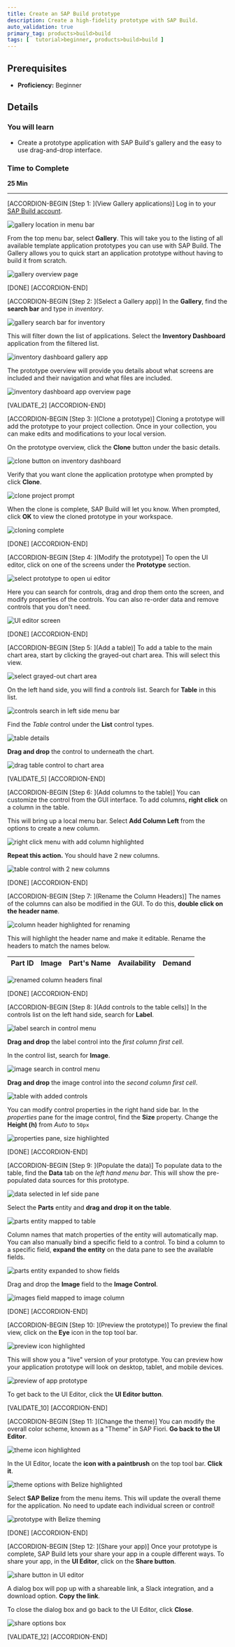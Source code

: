 ```yaml
---
title: Create an SAP Build prototype
description: Create a high-fidelity prototype with SAP Build.
auto_validation: true
primary_tag: products>build>build
tags: [  tutorial>beginner, products>build>build ]
---
```


## Prerequisites  
 - **Proficiency:** Beginner


## Details
### You will learn  
  - Create a prototype application with SAP Build's gallery and the easy to use drag-and-drop interface.


### Time to Complete
**25 Min**

---

[ACCORDION-BEGIN [Step 1: ](View Gallery applications)]
Log in to your [SAP Build account](https://www.build.me/splashapp/).

![gallery location in menu bar](1.png)

From the top menu bar, select **Gallery**. This will take you to the listing of all available template application prototypes you can use with SAP Build. The Gallery allows you to quick start an application prototype without having to build it from scratch.

![gallery overview page](2.png)

[DONE]
[ACCORDION-END]

[ACCORDION-BEGIN [Step 2: ](Select a Gallery app)]
In the **Gallery**, find the **search bar** and type in _inventory_.

![gallery search bar for inventory](3.png)

This will filter down the list of applications. Select the **Inventory Dashboard** application from the filtered list.

![inventory dashboard gallery app](4.png)

The prototype overview will provide you details about what screens are included and their navigation and what files are included.

![inventory dashboard app overview page](5.png)

[VALIDATE_2]
[ACCORDION-END]


[ACCORDION-BEGIN [Step 3: ](Clone a prototype)]
Cloning a prototype will add the prototype to your project collection. Once in your collection, you can make edits and modifications to your local version.

On the prototype overview, click the **Clone** button under the basic details.

![clone button on inventory dashboard](6.png)

Verify that you want clone the application prototype when prompted by click **Clone**.

![clone project prompt](7.png)

When the clone is complete, SAP Build will let you know. When prompted, click **OK** to view the cloned prototype in your workspace.

![cloning complete](8.png)

[DONE]
[ACCORDION-END]

[ACCORDION-BEGIN [Step 4: ](Modify the prototype)]
To open the UI editor, click on one of the screens under the **Prototype** section.

![select prototype to open ui editor](9.png)

Here you can search for controls, drag and drop them onto the screen, and modify properties of the controls. You can also re-order data and remove controls that you don't need.

![UI editor screen](10.png)

[DONE]
[ACCORDION-END]

[ACCORDION-BEGIN [Step 5: ](Add a table)]
To add a table to the main chart area, start by clicking the grayed-out chart area. This will select this view.

![select grayed-out chart area](11.png)

On the left hand side, you will find a _controls_ list. Search for **Table** in this list.

![controls search in left side menu bar](12.png)

Find the *Table* control under the **List** control types.

![table details](13.png)

**Drag and drop** the control to underneath the chart.

![drag table control to chart area](14.png)


[VALIDATE_5]
[ACCORDION-END]

[ACCORDION-BEGIN [Step 6: ](Add columns to the table)]
You can customize the control from the GUI interface. To add columns, **right click** on a column in the table.

This will bring up a local menu bar. Select **Add Column Left** from the options to create a new column.

![right click menu with add column highlighted](15.png)

**Repeat this action.** You should have 2 new columns.

![table control with 2 new columns](16.png)


[DONE]
[ACCORDION-END]

[ACCORDION-BEGIN [Step 7: ](Rename the Column Headers)]
The names of the columns can also be modified in the GUI. To do this, **double click on the header name**.

![column header highlighted for renaming](17.png)

This will highlight the header name and make it editable. Rename the headers to match the names below.

**Part ID** | **Image** | **Part's Name** | **Availability** | **Demand**
--- | --- | --- | --- | ---

![renamed column headers final](18.png)

[DONE]
[ACCORDION-END]

[ACCORDION-BEGIN [Step 8: ](Add controls to the table cells)]
In the controls list on the left hand side, search for **Label**.

![label search in control menu](19.png)

**Drag and drop** the label control into the _first column first cell_.

In the control list, search for **Image**.

![image search in control menu](20.png)

**Drag and drop** the image control into the _second column first cell_.

![table with added controls](21.png)

You can modify control properties in the right hand side bar. In the _properties_ pane for the image control, find the **Size** property. Change the **Height (h)** from _Auto_ to `50px`

![properties pane, size highlighted](22.png)

[DONE]
[ACCORDION-END]

[ACCORDION-BEGIN [Step 9: ](Populate the data)]
To populate data to the table, find the **Data** tab on the _left hand menu bar_. This will show the pre-populated data sources for this prototype.

![data selected in lef side pane](23.png)

Select the **Parts** entity and **drag and drop it on the table**.

![parts entity mapped to table](24.png)

Column names that match properties of the entity will automatically map. You can also manually bind a specific field to a control. To bind a column to a specific field, **expand the entity** on the data pane to see the available fields.

![parts entity expanded to show fields](24a.png)

Drag and drop the **Image** field to the **Image Control**.

![images field mapped to image column](24b.png)

[DONE]
[ACCORDION-END]

[ACCORDION-BEGIN [Step 10: ](Preview the prototype)]
To preview the final view, click on the **Eye** icon in the top tool bar.

![preview icon highlighted](25.png)

This will show you a "live" version of your prototype. You can preview how your application prototype will look on desktop, tablet, and mobile devices.

![preview of app prototype](26.png)

To get back to the UI Editor, click the **UI Editor button**.

[VALIDATE_10]
[ACCORDION-END]

[ACCORDION-BEGIN [Step 11: ](Change the theme)]
You can modify the overall color scheme, known as a "Theme" in SAP Fiori. **Go back to the UI Editor**.

![theme icon highlighted](27.png)

In the UI Editor, locate the **icon with a paintbrush** on the top tool bar. **Click it**.

![theme options with Belize highlighted](28.png)

Select **SAP Belize** from the menu items. This will update the overall theme for the application. No need to update each individual screen or control!

![prototype with Belize theming](29.png)

[DONE]
[ACCORDION-END]


[ACCORDION-BEGIN [Step 12: ](Share your app)]
Once your prototype is complete, SAP Build lets your share your app in a couple different ways. To share your app, in the **UI Editor**, click on the **Share button**.

![share button in UI editor](30.png)

A dialog box will pop up with a shareable link, a Slack integration, and a download option. **Copy the link**.

To close the dialog box and go back to the UI Editor, click **Close**.

![share options box](31.png)


[VALIDATE_12]
[ACCORDION-END]
